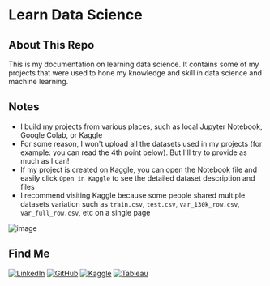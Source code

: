 # Learn Data Science
## About This Repo
This is my documentation on learning data science. It contains some of my projects that were used to hone my knowledge and skill in data science and machine learning.

## Notes
- I build my projects from various places, such as local Jupyter Notebook, Google Colab, or Kaggle
- For some reason, I won't upload all the datasets used in my projects (for example: you can read the 4th point below). But I'll try to provide as much as I can!
- If my project is created on Kaggle, you can open the Notebook file and easily click `Open in Kaggle` to see the detailed dataset description and files
- I recommend visiting Kaggle because some people shared multiple datasets variation such as `train.csv`, `test.csv`, `var_130k_row.csv`, `var_full_row.csv`, etc on a single page

![image](https://user-images.githubusercontent.com/29569758/153331041-00270c70-1aa6-48a0-922e-736f673c5c54.png)

## Find Me
[![LinkedIn](https://img.shields.io/badge/linkedin-0077B5?style=for-the-badge&logo=linkedin&logoColor=white&link=https://www.linkedin.com/in/adhangmuntaha/)](https://www.linkedin.com/in/adhangmuntaha/)
[![GitHub](https://img.shields.io/badge/github-121011?style=for-the-badge&logo=github&logoColor=white&link=https://github.com/adhang)](https://github.com/adhang)
[![Kaggle](https://img.shields.io/badge/kaggle-20BEFF?style=for-the-badge&logo=kaggle&logoColor=white&link=https://www.kaggle.com/adhang)](https://www.kaggle.com/adhang)
[![Tableau](https://img.shields.io/badge/tableau-E97627?style=for-the-badge&logo=tableau&logoColor=white&link=https://public.tableau.com/app/profile/adhang)](https://public.tableau.com/app/profile/adhang)
